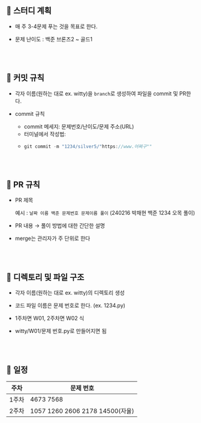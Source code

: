 ## 🍓 스터디 계획

- 매 주 3-4문제 푸는 것을 목표로 한다.

- 문제 난이도 : 백준 브론즈2 ~ 골드1

<br>

<br>

## 🍓 커밋 규칙

- 각자 이름(원하는 대로 ex. witty)을 `branch`로 생성하여 파일을 commit 및 PR한다.
  
- commit 규칙
    - commit 메세지: 문제번호/난이도/문제 주소(URL)
    - 터미널에서 작성법:
    - ```jsx
      git commit -m "1234/silver5/"https://www.어쩌구""
      ```
<br>

<br>

## 🍓 PR 규칙

- PR 제목

  예시  : `날짜 이름 백준 문제번호 문제이름 풀이`  (240216 박채현 백준 1234 오목 풀이) 

- PR 내용 → 풀이 방법에 대한 간단한 설명

- merge는 관리자가 주 단위로 한다


<br>

<br>

## 🍓 디렉토리 및 파일 구조

- 각자 이름(원하는 대로 ex. witty)의 디렉토리 생성

- 코드 파일 이름은 문제 번호로 한다. (ex. 1234.py)

- 1주차면 W01, 2주차면 W02 식

- witty/W01/문제 번호.py로 만들어지면 됨

<br>

<br>

## 🍓 일정
| 주차 | 문제 번호 |
| --- | --- |
| 1주차 | 4673 7568 |
| 2주차 | 1057 1260 2606 2178 14500(자율) |
